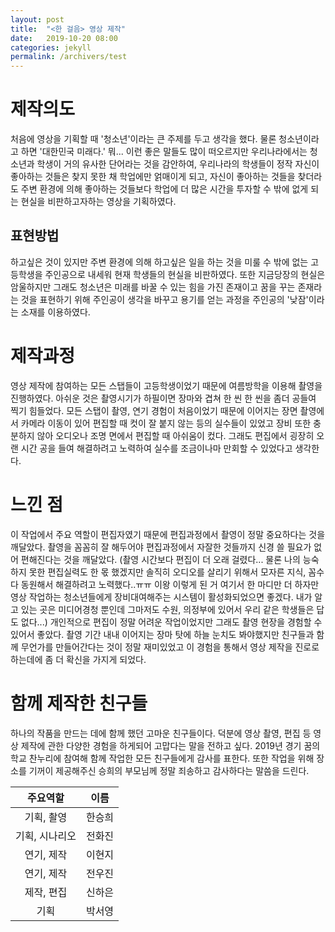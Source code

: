 ```yaml
---
layout: post
title:  "<한 걸음> 영상 제작"
date:   2019-10-20 08:00
categories: jekyll
permalink: /archivers/test
---
```


# 제작의도

처음에 영상을 기획할 때 '청소년'이라는 큰 주제를 두고 생각을 했다. 물론 청소년이라고 하면 '대한민국 미래다.' 뭐... 이런 좋은 말들도 많이 떠오르지만 우리나라에서는 청소년과 학생이 거의 유사한 단어라는 것을 감안하여, 우리나라의 학생들이 정작 자신이 좋아하는 것들은 찾지 못한 채 학업에만 얽매이게 되고, 자신이 좋아하는 것들을 찾더라도 주변 환경에 의해 좋아하는 것들보다 학업에 더 많은 시간을 투자할 수 밖에 없게 되는 현실을 비판하고자하는 영상을 기획하였다. 

## 표현방법 

하고싶은 것이 있지만 주변 환경에 의해 하고싶은 일을 하는 것을 미룰 수 밖에 없는 고등학생을 주인공으로 내세워 현재 학생들의 현실을 비판하였다. 또한 지금당장의 현실은 암울하지만 그래도 청소년은 미래를 바꿀 수 있는 힘을 가진 존재이고 꿈을 꾸는 존재라는 것을 표현하기 위해 주인공이 생각을 바꾸고 용기를 얻는 과정을 주인공의 '낮잠'이라는 소재를 이용하였다. 

# 제작과정 

영상 제작에 참여하는 모든 스탭들이 고등학생이었기 때문에 여름방학을 이용해 촬영을 진행하였다. 아쉬운 것은 촬영시기가 하필이면 장마와 겹쳐 한 씬 한 씬을 좀더 공들여 찍기 힘들었다. 모든 스탭이 촬영, 연기 경험이 처음이었기 때문에 이어지는 장면 촬영에서 카메라 이동이 있어 편집할 때 컷이 잘 붙지 않는 등의 실수들이 있었고 장비 또한 충분하지 않아 오디오나 조명 면에서 편집할 때 아쉬움이 컸다. 그래도 편집에서 굉장히 오랜 시간 공을 들여 해결하려고 노력하여 실수를 조금이나마 만회할 수 있었다고 생각한다.  

# 느낀 점

이 작업에서 주요 역할이 편집자였기 때문에 편집과정에서 촬영이 정말 중요하다는 것을 깨달았다. 촬영을 꼼꼼히 잘 해두어야 편집과정에서 자잘한 것들까지 신경 쓸 필요가 없어 편해진다는 것을 깨달았다. (촬영 시간보다 편집이 더 오래 걸렸다... 물론 나의 능숙하지 못한 편집실력도 한 몫 했겠지만 솔직히 오디오를 살리기 위해서 모자른 지식, 꼼수 다 동원해서 해결하려고 노력했다..ㅠㅠ 이왕 이렇게 된 거 여기서 한 마디만 더 하자만 영상 작업하는 청소년들에게 장비대여해주는 시스템이 활성화되었으면 좋겠다. 내가 알고 있는 곳은 미디어경청 뿐인데 그마저도 수원, 의정부에 있어서 우리 같은 학생들은 답도 없다...) 개인적으로 편집이 정말 어려운 작업이었지만 그래도 촬영 현장을 경험할 수 있어서 좋았다. 촬영 기간 내내 이어지는 장마 탓에 하늘 눈치도 봐야했지만 친구들과 함께 무언가를 만들어간다는 것이 정말 재미있었고 이 경험을 통해서 영상 제작을 진로로 하는데에 좀 더 확신을 가지게 되었다.  

# 함께 제작한 친구들

하나의 작품을 만드는 데에 함께 했던 고마운 친구들이다. 덕분에 영상 촬영, 편집 등 영상 제작에 관한 다양한 경험을 하게되어 고맙다는 말을 전하고 싶다. 2019년 경기 꿈의 학교 찬누리에 참여해 함께 작업한 모든 친구들에게 감사를 표한다. 또한 작업을 위해 장소를 기꺼이 제공해주신 승희의 부모님께 정말 죄송하고 감사하다는 말씀을 드린다.

| 주요역할 | 이름 | 
|:-----:|:----:|
| 기획, 촬영 | 한승희 | 
| 기획, 시나리오 | 전화진 | 
| 연기, 제작 | 이현지 |  
| 연기,  제작 | 전우진 | 
| 제작, 편집 | 신하은 | 
| 기획 | 박서영 |  
